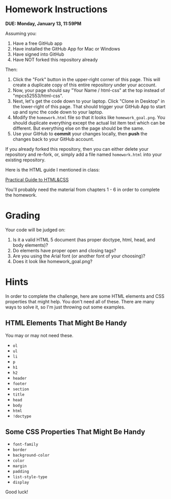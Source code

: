 Homework Instructions
========

**DUE: Monday, January 13, 11:59PM**

Assuming you:

1. Have a free GitHub app
2. Have installed the GitHub App for Mac or Windows
3. Have signed into GitHub
4. Have NOT forked this repository already

Then:

1. Click the "Fork" button in the upper-right corner of this page.  This will create a duplicate copy of this entire repository under your account.
2. Now, your page should say "Your Name / html-css" at the top instead of "mpcs52553/html-css".
3. Next, let's get the code down to your laptop.  Click "Clone in Desktop" in the lower-right of this page.  That should trigger your GitHub App to start up and sync the code down to your laptop.
4. Modify the `homework.html` file so that it looks like `homework_goal.png`.  You should duplicate everything except the actual list item text which can be different.  But everything else on the page should be the same.
5. Use your GitHub to **commit** your changes locally, then **push** the changes back to your GitHub account.

If you already forked this repository, then you can either delete your repository and re-fork, or, simply add a file named `homework.html` into your existing repository.

Here is the HTML guide I mentioned in class:

[Practical Guide to HTML&CSS](http://learn.shayhowe.com/html-css/)

You'll probably need the material from chapters 1 - 6 in order to complete the homework.  

# Grading

Your code will be judged on:

1. Is it a valid HTML 5 document (has proper doctype, html, head, and body elements)?
2. Do elements have proper open and closing tags?
3. Are you using the Arial font (or another font of your choosing)?
3. Does it look like homework_goal.png?

# Hints

In order to complete the challenge, here are some HTML elements and CSS properties that might help.   You don't need all of these.  There are many ways to solve it, so I'm just throwing out some examples.

## HTML Elements That Might Be Handy

You may or may not need these.

* `ol`
* `ul`
* `li`
* `p`
* `h1`
* `h2`
* `header`
* `footer`
* `section`
* `title`
* `head`
* `body`
* `html`
* `!doctype`


## Some CSS Properties That Might Be Handy

* `font-family`
* `border`
* `background-color`
* `color`
* `margin`
* `padding`
* `list-style-type`
* `display`

Good luck!  
